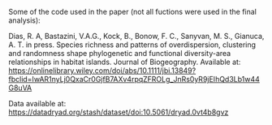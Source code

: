 Some of the code used in the paper (not all fuctions were used in the final analysis):

Dias, R. A, Bastazini, V.A.G., Kock, B., Bonow, F. C., Sanyvan, M. S., Gianuca, A. T. in press. Species richness and patterns of overdispersion, clustering and randomness shape phylogenetic and functional diversity-area relationships in habitat islands. Journal of Biogeography.
Available at: https://onlinelibrary.wiley.com/doi/abs/10.1111/jbi.13849?fbclid=IwAR1nyLj0QxaCr0GjfB7AXv4rpqZFROLg_JnRs0yR9jEIhQd3Lb1w44G8uVA

Data available at: https://datadryad.org/stash/dataset/doi:10.5061/dryad.0vt4b8gvz
